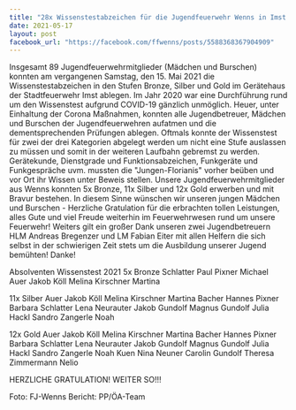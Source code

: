```yaml
---
title: "28x Wissenstestabzeichen für die Jugendfeuerwehr Wenns in Imst erfolgreich absolviert"
date: 2021-05-17
layout: post
facebook_url: "https://facebook.com/ffwenns/posts/5588368367904909"
---
```


Insgesamt 89 Jugendfeuerwehrmitglieder (Mädchen und Burschen) konnten am vergangenen Samstag, den 15. Mai 2021 die Wissenstestabzeichen in den Stufen Bronze, Silber und Gold im Gerätehaus der Stadtfeuerwehr Imst ablegen. 
Im Jahr 2020 war eine Durchführung rund um den Wissenstest aufgrund COVID-19 gänzlich unmöglich. 
Heuer, unter Einhaltung der Corona Maßnahmen, konnten alle Jugendbetreuer, Mädchen und Burschen der Jugendfeuerwehren aufatmen und die dementsprechenden Prüfungen ablegen.
Oftmals konnte der Wissenstest für zwei der drei Kategorien abgelegt werden um nicht eine Stufe auslassen zu müssen und somit in der weiteren Laufbahn gebremst zu werden.
Gerätekunde, Dienstgrade und Funktionsabzeichen, Funkgeräte und Funkgespräche uvm. mussten die "Jungen-Florianis" vorher beüben und vor Ort ihr Wissen unter Beweis stellen. 
Unsere Jugendfeuerwehrmitglieder aus Wenns konnten 5x Bronze, 11x Silber und 12x Gold erwerben und mit Bravur bestehen.
In diesem Sinne wünschen wir unseren jungen Mädchen und Burschen - Herzliche Gratulation für die erbrachten tollen Leistungen, alles Gute und viel Freude weiterhin im Feuerwehrwesen rund um unsere Feuerwehr! 
Weiters gilt ein großer Dank unseren zwei Jugendbetreuern HLM Andreas Bregenzer und LM Fabian Eiter mit allen Helfern die sich selbst in der schwierigen Zeit stets um die Ausbildung unserer Jugend bemühten! Danke! 

Absolventen Wissenstest 2021
5x Bronze
Schlatter Paul
Pixner Michael
Auer Jakob
Köll Melina
Kirschner Martina

11x Silber
Auer Jakob
Köll Melina
Kirschner Martina
Bacher Hannes
Pixner Barbara
Schlatter Lena
Neurauter Jakob
Gundolf Magnus
Gundolf Julia
Hackl Sandro
Zangerle Noah

12x Gold
Auer Jakob
Köll Melina
Kirschner Martina
Bacher Hannes
Pixner Barbara
Schlatter Lena
Neurauter Jakob
Gundolf Magnus
Gundolf Julia
Hackl Sandro
Zangerle Noah
Kuen Nina
Neuner Carolin
Gundolf Theresa
Zimmermann Nelio

HERZLICHE GRATULATION! WEITER SO!!! 

Foto: FJ-Wenns
Bericht: PP/ÖA-Team